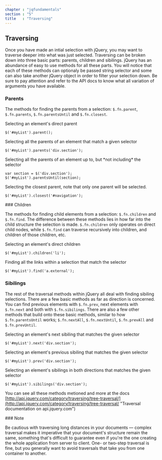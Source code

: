 ```yaml
---
chapter : "jqfundamentals"
section : "5"
title   : "Traversing"
---
```

## Traversing

Once you have made an intial selection with jQuery, you may want to traverse deeper into what was just selected. Traversing can be broken down into three basic parts: parents, children and sibilings. jQuery has an abundance of easy to use methods for all these parts. You will notice that each of these methods can optionaly be passed string selector and some can also take another jQuery object in order to filter your selection down. Be sure to pay attention and refer to the API docs to know what all variation of arguments you have available.


### Parents

The methods for finding the parents from a selection: `$.fn.parent`, `$.fn.parents`, `$.fn.parentsUntil` and `$.fn.closest`. 

<div class="example" markdown="1">
Selecting an element's direct parent

    $('#myList').parent();
</div>
<div class="example" markdown="1">
Selecting all the parents of an element that match a given selector

    $('#myList').parents('div.section');
</div>
<div class="example" markdown="1">
Selecting all the parents of an element up to, but *not including* the selector

    var section = $('div.section');
    $('#myList').parentsUntil(section);
</div>
<div class="example" markdown="1">
Selecting the closest parent, note that only one parent will be selected.

    $('#myList').closest('#navigation');
</div>
### Children

The methods for finding child elements from a selection: `$.fn.children` and `$.fn.find`. The difference between these methods lies in how far into the child structure the selection is made. `$.fn.children` only operates on direct child nodes, while `$.fn.find` can traverse recursively into children, and children of those children, etc.

<div class="example" markdown="1">
Selecting an element's direct children

    $('#myList').children('li');
</div>
<div class="example" markdown="1">
Finding all the links within a selection that match the selector

    $('#myList').find('a.external');
</div>

### Sibilings

The rest of the traversal methods within jQuery all deal with finding sibiling selections. There are a few basic methods as far as direction is concerned. You can find previous elements with `$.fn.prev`, next elements with `$.fn.next` and both with `$.fn.sibilings`. There are also a few other methods that build onto these basic methods, similar to how `$.fn.parentsUntil` works; `$.fn.nextAll`, `$.fn.nextUntil`, `$.fn.prevAll` and `$.fn.prevUntil`.

<div class="example" markdown="1">
Selecting an element's next sibiling that matches the given selector

    $('#myList').next('div.section');
</div>
<div class="example" markdown="1">
Selecting an element's previous sibiling that matches the given selector

    $('#myList').prev('div.section');
</div>
<div class="example" markdown="1">
Selecting an element's sibilings in both directions that matches the given selector

    $('#myList').sibilings('div.section');
</div>

You can see all these methods metioned and more at the docs [http://api.jquery.com/category/traversing/tree-traversal/](http://api.jquery.com/category/traversing/tree-traversal/ "Traversal documentation on api.jquery.com")

<div class="note" markdown="1">
### Note

Be cautious with traversing long distances in your documents — complex traversal makes it imperative that your document's structure remain the same, something that's difficult to guarantee even if you're the one creating the whole application from server to client. One- or two-step traversal is fine, but you generally want to avoid traversals that take you from one container to another.
</div>